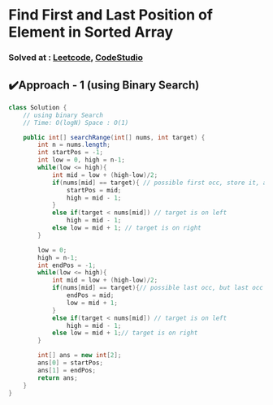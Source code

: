 # Find First and Last Position of Element in Sorted Array

### Solved at : [Leetcode](https://leetcode.com/problems/find-first-and-last-position-of-element-in-sorted-array/), [CodeStudio](https://www.naukri.com/code360/problems/first-and-last-position-of-an-element-in-sorted-array_1082549)

## ✔️Approach - 1 (using Binary Search)
```java
class Solution {
    // using binary Search
    // Time: O(logN) Space : O(1)

    public int[] searchRange(int[] nums, int target) {
        int n = nums.length;
        int startPos = -1;
        int low = 0, high = n-1;
        while(low <= high){
            int mid = low + (high-low)/2;
            if(nums[mid] == target){ // possible first occ, store it, and search on left coz 1st occ of target might be on left side
                startPos = mid;
                high = mid - 1;
            }
            else if(target < nums[mid]) // target is on left
                high = mid - 1; 
            else low = mid + 1; // target is on right
        }

        low = 0;
        high = n-1;
        int endPos = -1;
        while(low <= high){
            int mid = low + (high-low)/2;
            if(nums[mid] == target){// possible last occ, but last occ might be on right side 
                endPos = mid;
                low = mid + 1;
            }
            else if(target < nums[mid]) // target is on left 
                high = mid - 1;
            else low = mid + 1;// target is on right 
        }

        int[] ans = new int[2];
        ans[0] = startPos;
        ans[1] = endPos;
        return ans;
    }
}
```
